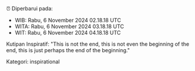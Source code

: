 ⏰ Diperbarui pada:
- WIB: Rabu, 6 November 2024 02.18.18 UTC
- WITA: Rabu, 6 November 2024 03.18.18 UTC
- WIT: Rabu, 6 November 2024 04.18.18 UTC

Kutipan Inspiratif:
"This is not the end, this is not even the beginning of the end, this is just perhaps the end of the beginning."


Kategori: inspirational

